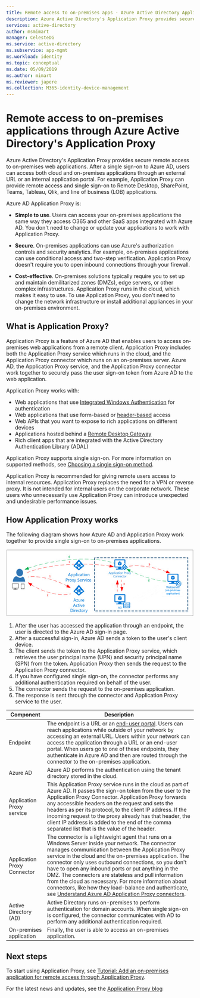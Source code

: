```yaml
---
title: Remote access to on-premises apps - Azure Active Directory Application Proxy | Microsoft Docx
description: Azure Active Directory's Application Proxy provides secure remote access to on-premises web applications. After a single sign-on to Azure AD, users can access both cloud and on-premises applications through an external URL or an internal application portal. For example, Application Proxy can provide remote access and single sign-on to Remote Desktop, SharePoint, Teams, Tableau, Qlik, and line of business (LOB) applications. 
services: active-directory
author: msmimart
manager: CelesteDG
ms.service: active-directory
ms.subservice: app-mgmt
ms.workload: identity
ms.topic: conceptual
ms.date: 05/09/2019
ms.author: mimart
ms.reviewer: japere
ms.collection: M365-identity-device-management
---
```


# Remote access to on-premises applications through Azure Active Directory's Application Proxy 

Azure Active Directory's Application Proxy provides secure remote access to on-premises web applications. After a single sign-on to Azure AD, users can access both cloud and on-premises applications through an external URL or an internal application portal. For example, Application Proxy can provide remote access and single sign-on to Remote Desktop, SharePoint, Teams, Tableau, Qlik, and line of business (LOB) applications.

Azure AD Application Proxy is:

- **Simple to use**. Users can access your on-premises applications the same way they access O365 and other SaaS apps integrated with Azure AD. You don't need to change or update your applications to work with Application Proxy. 

- **Secure**. On-premises applications can use Azure's authorization controls and security analytics. For example, on-premises applications can use conditional access and two-step verification. Application Proxy doesn't require you to open inbound connections through your firewall.
 
- **Cost-effective**. On-premises solutions typically require you to set up and maintain demilitarized zones (DMZs), edge servers, or other complex infrastructures. Application Proxy runs in the cloud, which makes it easy to use. To use Application Proxy, you don't need to change the network infrastructure or install additional appliances in your on-premises environment.

## What is Application Proxy?
Application Proxy is a feature of Azure AD that enables users to access on-premises web applications from a remote client. Application Proxy includes both the Application Proxy service which runs in the cloud, and the Application Proxy connector which runs on an on-premises server. Azure AD, the Application Proxy service, and the Application Proxy connector work together to securely pass the user sign-on token from Azure AD to the web application.

Application Proxy works with:

* Web applications that use [Integrated Windows Authentication](application-proxy-configure-single-sign-on-with-kcd.md) for authentication  
* Web applications that use form-based or [header-based](application-proxy-configure-single-sign-on-with-ping-access.md) access  
* Web APIs that you want to expose to rich applications on different devices  
* Applications hosted behind a [Remote Desktop Gateway](application-proxy-integrate-with-remote-desktop-services.md)  
* Rich client apps that are integrated with the Active Directory Authentication Library (ADAL)

Application Proxy supports single sign-on. For more information on supported methods, see [Choosing a single sign-on method](what-is-single-sign-on.md#choosing-a-single-sign-on-method).

Application Proxy is recommended for giving remote users access to internal resources. Application Proxy replaces the need for a VPN or reverse proxy. It is not intended for internal users on the corporate network.  These users who unnecessarily use Application Proxy can introduce unexpected and undesirable performance issues.

## How Application Proxy works

The following diagram shows how Azure AD and Application Proxy work together to provide single sign-on to on-premises applications.

![AzureAD Application Proxy diagram](./media/application-proxy/azureappproxxy.png)

1. After the user has accessed the application through an endpoint, the user is directed to the Azure AD sign-in page. 
2. After a successful sign-in, Azure AD sends a token to the user's client device.
3. The client sends the token to the Application Proxy service, which retrieves the user principal name (UPN) and security principal name (SPN) from the token. Application Proxy then sends the request to the Application Proxy connector.
4. If you have configured single sign-on, the connector performs any additional authentication required on behalf of the user.
5. The connector sends the request to the on-premises application.  
6. The response is sent through the connector and Application Proxy service to the user.

| Component | Description |
| --------- | ----------- |
| Endpoint  | The endpoint is a URL or an [end-user portal](end-user-experiences.md). Users can reach applications while outside of your network by accessing an external URL. Users within your network can access the application through a URL or an end-user portal. When users go to one of these endpoints, they authenticate in Azure AD and then are routed through the connector to the on-premises application.|
| Azure AD | Azure AD performs the authentication using the tenant directory stored in the cloud. |
| Application Proxy service | This Application Proxy service runs in the cloud as part of Azure AD. It passes the sign-on token from the user to the Application Proxy Connector. Application Proxy forwards any accessible headers on the request and sets the headers as per its protocol, to the client IP address. If the incoming request to the proxy already has that header, the client IP address is added to the end of the comma separated list that is the value of the header.|
| Application Proxy Connector | The connector is a lightweight agent that runs on a Windows Server inside your network. The connector manages communication between the Application Proxy service in the cloud and the on-premises application. The connector only uses outbound connections, so you don't have to open any inbound ports or put anything in the DMZ. The connectors are stateless and pull information from the cloud as necessary. For more information about connectors, like how they load-balance and authenticate, see [Understand Azure AD Application Proxy connectors](application-proxy-connectors.md).|
| Active Directory (AD) | Active Directory runs on-premises to perform authentication for domain accounts. When single sign-on is configured, the connector communicates with AD to perform any additional authentication required.
| On-premises application | Finally, the user is able to access an on-premises application. 

## Next steps
To start using Application Proxy, see [Tutorial: Add an on-premises application for remote access through Application Proxy](application-proxy-add-on-premises-application.md). 

For the latest news and updates, see the [Application Proxy blog](https://blogs.technet.com/b/applicationproxyblog/)


